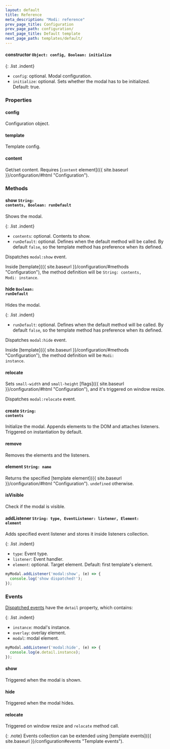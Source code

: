 ```yaml
---
layout: default
title: Reference
meta_description: "Modi: reference"
prev_page_title: Configuration
prev_page_path: configuration/
next_page_title: Default template
next_page_path: templates/default/
---
```


#### constructor <code>Object: config, Boolean: initialize</code>

{: .list .indent}
- <code>config</code>: optional. Modal configuration.
- <code>initialize</code>: optional. Sets whether the modal has to be initialized. Default: true.

### Properties

#### config

Configuration object.

#### template

Template config.

#### content

Get/set content. Requires [<code>content</code> element]({{ site.baseurl }}/configuration/#html "Configuration").

### Methods

#### show <code>String: contents, Boolean: runDefault</code>

Shows the modal.

{: .list .indent}
- <code>contents</code>: optional. Contents to show.
- <code>runDefault</code>: optional. Defines when the default method will be called. By default <code>false</code>, so the template method has preference when its defined.

Dispatches <code>modal:show</code> event.

Inside [template]({{ site.baseurl }}/configuration/#methods "Configuration"), the method definition will be <code>String: contents, Modi: instance</code>.

#### hide <code>Boolean: runDefault</code>

Hides the modal.

{: .list .indent}
- <code>runDefault</code>: optional. Defines when the default method will be called. By default <code>false</code>, so the template method has preference when its defined.

Dispatches <code>modal:hide</code> event.

Inside [template]({{ site.baseurl }}/configuration/#methods "Configuration"), the method definition will be <code>Modi: instance</code>.

#### relocate

Sets <code>small-width</code> and <code>small-height</code> [flags]({{ site.baseurl }}/configuration/#html "Configuration"), and it's triggered on window resize.

Dispatches <code>modal:relocate</code> event.

#### create <code>String: contents</code>

Initialize the modal. Appends elements to the DOM and attaches listeners. Triggered on instantiation by default.

#### remove

Removes the elements and the listeners.

#### element <code>String: name</code>

Returns the specified [template element]({{ site.baseurl }}/configuration/#html "Configuration"). <code>undefined</code> otherwise.

#### isVisible

Check if the modal is visible.

#### addListener <code>String: type, EventListener: listener, Element: element</code>

Adds specified event listener and stores it inside listeners collection.

{: .list .indent}
- <code>type</code>: Event type.
- <code>listener</code>: Event handler.
- <code>element</code>: optional. Target element. Default: first template's element.

```js
myModal.addListener('modal:show', (e) => {
  console.log('show dispatched!');
});
```

### Events

[Dispatched events](https://developer.mozilla.org/en-US/docs/Web/API/CustomEvent "MDN CustomEvent") have the <code>detail</code> property, which contains:

{: .list .indent}
- <code>instance</code>: modal's instance.
- <code>overlay</code>: overlay element.
- <code>modal</code>: modal element.

```js
myModal.addListener('modal:hide', (e) => {
  console.log(e.detail.instance);
});
```

#### show

Triggered when the modal is shown.

#### hide

Triggered when the modal hides.

#### relocate

Triggered on window resize and <code>relocate</code> method call.

{: .note}
Events collection can be extended using [template events]({{ site.baseurl }}/configuration#events "Template events").
